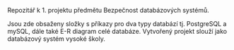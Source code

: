 Repozitář k 1. projektu předmětu Bezpečnost databázových systémů. 

Jsou zde obsaženy složky s příkazy pro dva typy databází tj. PostgreSQL a mySQL, dále také E-R diagram celé databáze. Vytvořený projekt slouží jako databázový systém vysoké školy.
